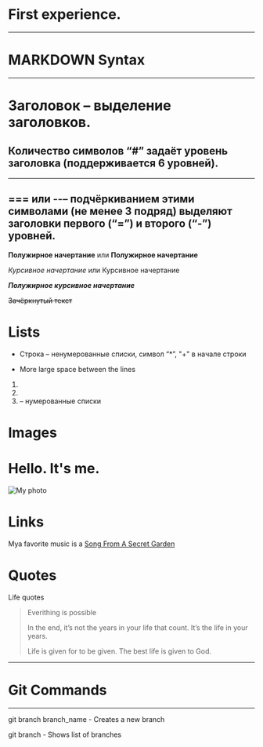 # First experience.

___
# MARKDOWN Syntax
____

# Заголовок – выделение заголовков. 

## Количество символов “#” задаёт уровень заголовка (поддерживается 6 уровней). ##

---
=== или --– подчёркиванием этими символами (не менее 3 подряд) выделяют заголовки первого (“=”) и второго (“-”) уровней.
---

**Полужирное начертание** или __Полужирное начертание__

*Курсивное начертание* или Курсивное начертание

__*Полужирное курсивное начертание*__

~~Зачёркнутый текст~~

# Lists

* Строка – ненумерованные списки, символ “*”, "+" в начале строки
+ More large space between the lines

1.  
2.
3. – нумерованные списки

# Images

Hello. It's me.
=======
![My photo](Elena.jpg)

# Links

Mya favorite music is a
[Song From A Secret Garden](https://www.youtube.com/watch?v=jR1gerSNTYk)

# Quotes

Life quotes

> Everithing is possible
>
>In the end, it’s not the years in your life that count. It’s the life in your years.
>
> Life is given for to be given. The best life is given to God.

___
# Git Commands
___

git branch branch_name  - Creates a new branch

git branch  - Shows list of branches
